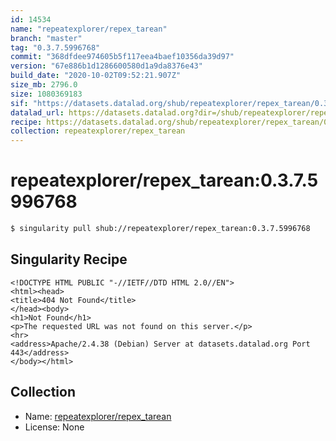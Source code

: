 ```yaml
---
id: 14534
name: "repeatexplorer/repex_tarean"
branch: "master"
tag: "0.3.7.5996768"
commit: "368dfdee974605b5f117eea4baef10356da39d97"
version: "67e886b1d1286600580d1a9da8376e43"
build_date: "2020-10-02T09:52:21.907Z"
size_mb: 2796.0
size: 1080369183
sif: "https://datasets.datalad.org/shub/repeatexplorer/repex_tarean/0.3.7.5996768/2020-10-02-368dfdee-67e886b1/67e886b1d1286600580d1a9da8376e43.sif"
datalad_url: https://datasets.datalad.org?dir=/shub/repeatexplorer/repex_tarean/0.3.7.5996768/2020-10-02-368dfdee-67e886b1/
recipe: https://datasets.datalad.org/shub/repeatexplorer/repex_tarean/0.3.7.5996768/2020-10-02-368dfdee-67e886b1/Singularity
collection: repeatexplorer/repex_tarean
---
```


# repeatexplorer/repex_tarean:0.3.7.5996768

```bash
$ singularity pull shub://repeatexplorer/repex_tarean:0.3.7.5996768
```

## Singularity Recipe

```singularity
<!DOCTYPE HTML PUBLIC "-//IETF//DTD HTML 2.0//EN">
<html><head>
<title>404 Not Found</title>
</head><body>
<h1>Not Found</h1>
<p>The requested URL was not found on this server.</p>
<hr>
<address>Apache/2.4.38 (Debian) Server at datasets.datalad.org Port 443</address>
</body></html>
```

## Collection

 - Name: [repeatexplorer/repex_tarean](https://github.com/repeatexplorer/repex_tarean)
 - License: None

